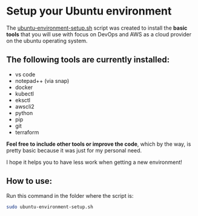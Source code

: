 # Setup your Ubuntu environment

The [ubuntu-environment-setup.sh](https://github.com/BOlimpio/setup-environment/blob/main/ubuntu-environment-setup.sh) script was created to install the **basic tools** that you will use with focus on DevOps and AWS as a cloud provider on the ubuntu operating system.

## The following tools are currently installed:

* vs code
* notepad++ (via snap)
* docker
* kubectl
* eksctl
* awscli2
* python
* pip
* git
* terraform

**Feel free to include other tools or improve the code**, which by the way, is pretty basic because it was just for my personal need.

I hope it helps you to have less work when getting a new environment!

## How to use:

Run this command in the folder where the script is:

```sh
sudo ubuntu-environment-setup.sh
```

